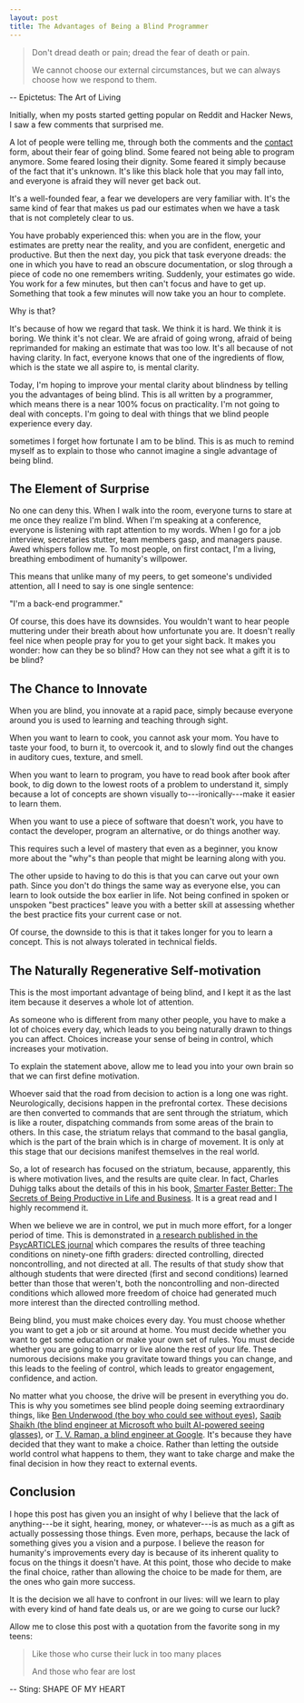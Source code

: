 ```yaml
---
layout: post
title: The Advantages of Being a Blind Programmer
---
```


> Don't dread death or pain; dread the fear of death or pain. 
>
> We cannot choose our external circumstances, but we can always choose how we respond to them. 

-- Epictetus: The Art of Living 

Initially, when my posts started getting popular on Reddit and Hacker News, I saw a few comments that surprised me.

A lot of people were telling me, through both the comments and the [contact](/contact) form, about their fear of going blind. Some feared not being able to program anymore. Some feared losing their dignity. Some feared it simply because of the fact that it's unknown. It's like this black hole that you may fall into, and everyone is afraid they will never get back out.

It's a well-founded fear, a fear we developers are very familiar with. It's the same kind of fear that makes us pad our estimates when we have a task that is not completely clear to us.

You have probably experienced this: when you are in the flow, your estimates are pretty near the reality, and you are confident, energetic and productive. But then the next day, you pick that task everyone dreads: the one in which you have to read an obscure documentation, or slog through a piece of code no one remembers writing. Suddenly, your estimates go wide. You work for a few minutes, but then can't focus and have to get up. Something that took a few minutes will now take you an hour to complete.

Why is that?

It's because of how we regard that task. We think it is hard. We think it is boring. We think it's not clear. We are afraid of going wrong, afraid of being reprimanded for making an estimate that was too low. It's all because of not having clarity. In fact, everyone knows that one of the ingredients of flow, which is the state we all aspire to, is mental clarity.

Today, I'm hoping to improve your mental clarity about blindness by telling you the advantages of being blind. This is all written by a programmer, which means there is a near 100% focus on practicality. I'm not going to deal with concepts. I'm going to deal with things that we blind people experience every day.

sometimes I forget how fortunate I am to be blind. This is as much to remind myself as to explain to those who cannot imagine a single advantage of being blind.

## The Element of Surprise

No one can deny this. When I walk into the room, everyone turns to stare at me once they realize I'm blind. When I'm speaking at a conference, everyone is listening with rapt attention to my words. When I go for a job interview, secretaries stutter, team members gasp, and managers pause. Awed whispers follow me. To most people, on first contact, I'm a living, breathing embodiment of humanity's willpower.

This means that unlike many of my peers, to get someone's undivided attention, all I need to say is one single sentence:

"I'm a back-end programmer."

Of course, this does have its downsides. You wouldn't want to hear people muttering under their breath about how unfortunate you are. It doesn't really feel nice when people pray for you to get your sight back. It makes you wonder: how can they be so blind? How can they not see what a gift it is to be blind?

## The Chance to Innovate

When you are blind, you innovate at a rapid pace, simply because everyone around you is used to learning and teaching through sight.

When you want to learn to cook, you cannot ask your mom. You have to taste your food, to burn it, to overcook it, and to slowly find out the changes in auditory cues, texture, and smell.

When you want to learn to program, you have to read book after book after book, to dig down to the lowest roots of a problem to understand it, simply because a lot of concepts are shown visually to---ironically---make it easier to learn them.

When you want to use a piece of software that doesn't work, you have to contact the developer, program an alternative, or do things another way.

This requires such a level of mastery that even as a beginner, you know more about the "why"s than people that might be learning along with you.

The other upside to having to do this is that you can carve out your own path. Since you don't do things the same way as everyone else, you can learn to look outside the box earlier in life. Not being confined in spoken or unspoken "best practices" leave you with a better skill at assessing whether the best practice fits your current case or not.

Of course, the downside to this is that it takes longer for you to learn a concept. This is not always tolerated in technical fields.

## The Naturally Regenerative Self-motivation

This is the most important advantage of being blind, and I kept it as the last item because it deserves a whole lot of attention.

As someone who is different from many other people, you have to make a lot of choices every day, which leads to you being naturally drawn to things you can affect. Choices increase your sense of being in control, which increases your motivation.

To explain the statement above, allow me to lead you into your own brain so that we can first define motivation.

Whoever said that the road from decision to action is a long one was right. Neurologically, decisions happen in the prefrontal cortex. These decisions are then converted to commands that are sent through the striatum, which is like a router, dispatching commands from some areas of the brain to others. In this case, the striatum relays that command to the basal ganglia, which is the part of the brain which is in charge of movement. It is only at this stage that our decisions manifest themselves in the real world.

So, a lot of research has focused on the striatum, because, apparently, this is where motivation lives, and the results are quite clear. In fact, Charles Duhigg talks about the details of this in his book, [Smarter Faster Better: The Secrets of Being Productive in Life and Business](http://www.amazon.com/Smarter-Faster-Better-Productive-Business-ebook/dp/B00Z3FRYB0). It is a great read and I highly recommend it.

When we believe we are in control, we put in much more effort, for a longer period of time. This is demonstrated in [a research published in the PsycARTICLES journal](http://psycnet.apa.org/journals/psp/52/5/890/) which compares the results of three teaching conditions on ninety-one fifth graders: directed controlling, directed noncontrolling, and not directed at all. The results of that study show that although students that were directed (first and second conditions) learned better than those that weren't, both the noncontrolling and non-directed conditions which allowed more freedom of choice had generated much more interest than the directed controlling method.

Being blind, you must make choices every day. You must choose whether you want to get a job or sit around at home. You must decide whether you want to get some education or make your own set of rules. You must decide whether you are going to marry or live alone the rest of your life. These numorous decisions make you gravitate toward things you can change, and this leads to the feeling of control, which leads to greator engagement, confidence, and action.

No matter what you choose, the drive will be present in everything you do. This is why you sometimes see blind people doing seeming extraordinary things, like [Ben Underwood (the boy who could see without eyes)](https://www.youtube.com/watch?v=TeFRkAYb1uk&feature=em-share_video_user), [Saqib Shaikh (the blind engineer at Microsoft who built AI-powered seeing glasses)](https://www.youtube.com/watch?v=R2mC-NUAmMk), or [T. V. Raman, a blind engineer at Google](http://research.google.com/pubs/author3559.html). It's because they have decided that they want to make a choice. Rather than letting the outside world control what happens to them, they want to take charge and make the final decision in how they react to external events.

## Conclusion

I hope this post has given you an insight of why I believe that the lack of anything---be it sight, hearing, money, or whatever---is as much as a gift as actually possessing those things. Even more, perhaps, because the lack of something gives you a vision and a purpose. I believe the reason for humanity's improvements every day is because of its inherent quality to focus on the things it doesn't have. At this point, those who decide to make the final choice, rather than allowing the choice to be made for them, are the ones who gain more success.

It is the decision we all have to confront in our lives: will we learn to play with every kind of hand fate deals us, or are we going to curse our luck?

Allow me to close this post with a quotation from the favorite song in my teens:

> Like those who curse their luck in too many places
>
> And those who fear are lost

-- Sting: SHAPE OF MY HEART